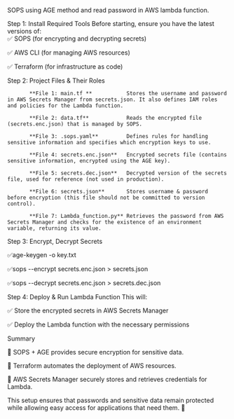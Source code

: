 

SOPS using AGE method and read password in AWS lambda function.

Step 1: Install Required Tools
Before starting, ensure you have the latest versions of:<br />
✅ SOPS (for encrypting and decrypting secrets) <br />

✅ AWS CLI (for managing AWS resources)<br />

✅ Terraform (for infrastructure as code)<br />

Step 2: Project Files & Their Roles<br />

           **File 1: main.tf **           Stores the username and password in AWS Secrets Manager from secrets.json. It also defines IAM roles and policies for the Lambda function.

           **File 2: data.tf**            Reads the encrypted file (secrets.enc.json) that is managed by SOPS.

           **File 3: .sops.yaml**         Defines rules for handling sensitive information and specifies which encryption keys to use.

           **File 4: secrets.enc.json**   Encrypted secrets file (contains sensitive information, encrypted using the AGE key).

           **File 5: secrets.dec.json**   Decrypted version of the secrets file, used for reference (not used in production).

           **File 6: secrets.json**       Stores username & password before encryption (this file should not be committed to version control).

           **File 7: Lambda_function.py** Retrieves the password from AWS Secrets Manager and checks for the existence of an environment variable, returning its value.



Step 3: Encrypt, Decrypt Secrets

✅age-keygen -o key.txt

✅sops --encrypt secrets.enc.json > secrets.json

✅sops --decrypt secrets.enc.json > secrets.dec.json



Step 4: Deploy & Run Lambda Function
This will:

✅ Store the encrypted secrets in AWS Secrets Manager

✅ Deploy the Lambda function with the necessary permissions

Summary

🔹 SOPS + AGE provides secure encryption for sensitive data.

🔹 Terraform automates the deployment of AWS resources.

🔹 AWS Secrets Manager securely stores and retrieves credentials for Lambda.


This setup ensures that passwords and sensitive data remain protected while allowing easy access for applications that need them. 🚀
